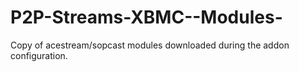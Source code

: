 P2P-Streams-XBMC--Modules-
==========================

Copy of acestream/sopcast modules downloaded during the addon configuration.
